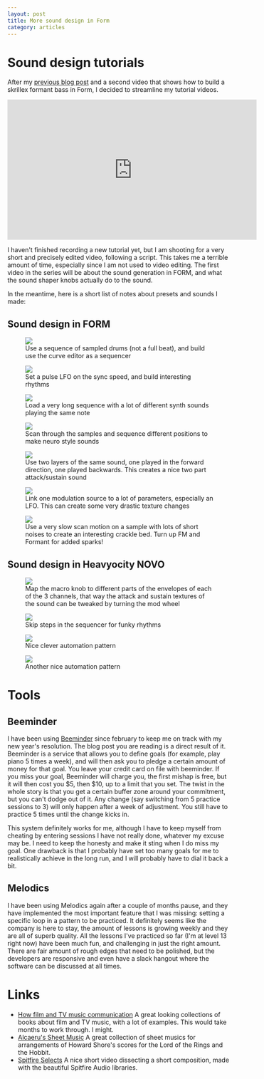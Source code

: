 ```yaml
---
layout: post
title: More sound design in Form
category: articles
---
```


# Sound design tutorials

After my [previous blog post](http://wesen.github.io/articles/form/) and a second video that shows how to build
a skrillex formant bass in Form, I decided to streamline my tutorial videos.

<iframe width="560" height="315" src="https://www.youtube.com/embed/kIa3nXZDF-M" frameborder="0" allowfullscreen>
</iframe>

I haven't finished recording a new tutorial yet, but I am shooting for a very short and precisely edited video, following
a script. This takes me a terrible amount of time, especially since I am not used to video editing. The first video in the
series will be about the sound generation in FORM, and what the sound shaper knobs actually do to the sound.

In the meantime, here is a short list of notes about presets and sounds I made:

## Sound design in FORM

<figure>
     <a href="{{ site.url }}{{ site.baseurl }}/figs/2017-05-06--form-2/form-drum-samples.jpg" class="image-popup">
     <img src="{{ site.url }}{{ site.baseurl }}/figs/2017-05-06--form-2/form-drum-samples.jpg">
     </a>
     <figcaption>Use a sequence of sampled drums (not a full beat), and build use the curve editor as a sequencer</figcaption>
</figure>

<figure>
     <a href="{{ site.url }}{{ site.baseurl }}/figs/2017-05-06--form-2/lfo-sync-rhythm.jpg" class="image-popup">
     <img src="{{ site.url }}{{ site.baseurl }}/figs/2017-05-06--form-2/lfo-sync-rhythm.jpg">
     </a>
     <figcaption>Set a pulse LFO on the sync speed, and build interesting rhythms</figcaption>
</figure>

<figure>
     <a href="{{ site.url }}{{ site.baseurl }}/figs/2017-05-06--form-2/form-long-sequence.jpg" class="image-popup">
     <img src="{{ site.url }}{{ site.baseurl }}/figs/2017-05-06--form-2/form-long-sequence.jpg">
     </a>
     <figcaption>Load a very long sequence with a lot of different synth sounds playing the same note</figcaption>
</figure>

<figure>
     <a href="{{ site.url }}{{ site.baseurl }}/figs/2017-05-06--form-2/form-long-sequence-2.jpg" class="image-popup">
     <img src="{{ site.url }}{{ site.baseurl }}/figs/2017-05-06--form-2/form-long-sequence-2.jpg">
     </a>
     <figcaption>Scan through the samples and sequence different positions to make neuro style sounds</figcaption>
</figure>

<figure>
     <a href="{{ site.url }}{{ site.baseurl }}/figs/2017-05-06--form-2/form-swell.png" class="image-popup">
     <img src="{{ site.url }}{{ site.baseurl }}/figs/2017-05-06--form-2/form-swell.png">
     </a>
     <figcaption>Use two layers of the same sound, one played in the forward direction, one played backwards. This creates a nice two part attack/sustain sound</figcaption>
</figure>


<figure>
     <a href="{{ site.url }}{{ site.baseurl }}/figs/2017-05-06--form-2/form-lots-modulation.jpg" class="image-popup">
     <img src="{{ site.url }}{{ site.baseurl }}/figs/2017-05-06--form-2/form-lots-modulation.jpg">
     </a>
     <figcaption>Link one modulation source to a lot of parameters, especially an LFO. This can create some very drastic texture changes</figcaption>
</figure>


<figure>
     <a href="{{ site.url }}{{ site.baseurl }}/figs/2017-05-06--form-2/form-slow-scan.jpg" class="image-popup">
     <img src="{{ site.url }}{{ site.baseurl }}/figs/2017-05-06--form-2/form-slow-scan.jpg">
     </a>
     <figcaption>Use a very slow scan motion on a sample with lots of short noises to create an interesting crackle bed. Turn up FM and Formant for added sparks!</figcaption>
</figure>

## Sound design in Heavyocity NOVO

<figure>
     <a href="{{ site.url }}{{ site.baseurl }}/figs/2017-05-06--form-2/novo-envelopes.jpg" class="image-popup">
     <img src="{{ site.url }}{{ site.baseurl }}/figs/2017-05-06--form-2/novo-envelopes.jpg">
     </a>
     <figcaption>Map the macro knob to different parts of the envelopes of each of the 3 channels, that way the attack and sustain textures of the sound can be tweaked by turning the mod wheel</figcaption>
</figure>

<figure>
     <a href="{{ site.url }}{{ site.baseurl }}/figs/2017-05-06--form-2/novo-skip-steps.jpg" class="image-popup">
     <img src="{{ site.url }}{{ site.baseurl }}/figs/2017-05-06--form-2/novo-skip-steps.jpg">
     </a>
     <figcaption>Skip steps in the sequencer for funky rhythms</figcaption>
</figure>

<figure>
     <a href="{{ site.url }}{{ site.baseurl }}/figs/2017-05-06--form-2/novo-nice-pattern.jpg" class="image-popup">
     <img src="{{ site.url }}{{ site.baseurl }}/figs/2017-05-06--form-2/novo-nice-pattern.jpg">
     </a>
     <figcaption>Nice clever automation pattern</figcaption>
</figure>

<figure>
     <a href="{{ site.url }}{{ site.baseurl }}/figs/2017-05-06--form-2/novo-nice-pattern2.jpg" class="image-popup">
     <img src="{{ site.url }}{{ site.baseurl }}/figs/2017-05-06--form-2/novo-nice-pattern2.jpg">
     </a>
     <figcaption>Another nice automation pattern</figcaption>
</figure>

# Tools

## Beeminder

I have been using [Beeminder](https://www.beeminder.com/wesen3000) since february to keep me on track with my
new year's resolution.  The blog post you are reading is a direct
result of it. Beeminder is a service that allows you to define goals
(for example, play piano 5 times a week), and will then ask you to
pledge a certain amount of money for that goal. You leave your credit
card on file with beeminder. If you miss your goal, Beeminder will
charge you, the first mishap is free, but it will then cost you $5,
then $10, up to a limit that you set. The twist in the whole story is
that you get a certain buffer zone around your commitment, but you
can't dodge out of it.  Any change (say switching from 5 practice
sessions to 3) will only happen after a week of adjustment. You still have to practice 5 times
until the change kicks in.

This system definitely works for me, although I have to keep myself from cheating
by entering sessions I have not really done, whatever my excuse may be.
I need to keep the honesty and make it sting when I do miss my goal.
One drawback is that I probably have set too many goals for me to realistically
achieve in the long run, and I will probably have to dial it back a bit.

## Melodics

I have been using Melodics again after a couple of months pause, and
they have implemented the most important feature that I was missing:
setting a specific loop in a pattern to be practiced. It definitely
seems like the company is here to stay, the amount of lessons is
growing weekly and they are all of superb quality. All the lessons
I've practiced so far (I'm at level 13 right now) have been much fun,
and challenging in just the right amount.  There are fair amount of
rough edges that need to be polished, but the developers are
responsive and even have a slack hangout where the software can be
discussed at all times.

# Links

- [How film and TV music communication](http://www.brianmorrell.co.uk/filmbooks.html) A great looking collections of books
about film and TV music, with a lot of examples. This would take months to work through. I might.
- [Alcaeru's Sheet Music](http://alcaeru.weebly.com/) A great collection of sheet musics for arrangements of Howard Shore's
scores for the Lord of the Rings and the Hobbit.
- [Spitfire Selects](http://www.spitfireaudio.com/selects/may-2017) A nice short video dissecting a short composition, made with the beautiful Spitfire Audio libraries.

